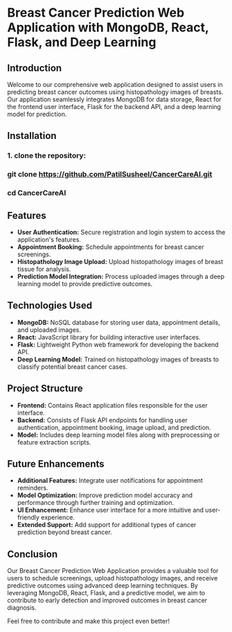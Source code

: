 # Breast Cancer Prediction Web Application with MongoDB, React, Flask, and Deep Learning

## Introduction
Welcome to our comprehensive web application designed to assist users in predicting breast cancer outcomes using histopathology images of breasts. Our application seamlessly integrates MongoDB for data storage, React for the frontend user interface, Flask for the backend API, and a deep learning model for prediction.

## Installation
### 1. clone the repository:
### git clone https://github.com/PatilSusheel/CancerCareAI.git
### cd CancerCareAI

## Features
- **User Authentication:** Secure registration and login system to access the application's features.
- **Appointment Booking:** Schedule appointments for breast cancer screenings.
- **Histopathology Image Upload:** Upload histopathology images of breast tissue for analysis.
- **Prediction Model Integration:** Process uploaded images through a deep learning model to provide predictive outcomes.

## Technologies Used
- **MongoDB:** NoSQL database for storing user data, appointment details, and uploaded images.
- **React:** JavaScript library for building interactive user interfaces.
- **Flask:** Lightweight Python web framework for developing the backend API.
- **Deep Learning Model:** Trained on histopathology images of breasts to classify potential breast cancer cases.

## Project Structure
- **Frontend:** Contains React application files responsible for the user interface.
- **Backend:** Consists of Flask API endpoints for handling user authentication, appointment booking, image upload, and prediction.
- **Model:** Includes deep learning model files along with preprocessing or feature extraction scripts.

## Future Enhancements
- **Additional Features:** Integrate user notifications for appointment reminders.
- **Model Optimization:** Improve prediction model accuracy and performance through further training and optimization.
- **UI Enhancement:** Enhance user interface for a more intuitive and user-friendly experience.
- **Extended Support:** Add support for additional types of cancer prediction beyond breast cancer.

## Conclusion
Our Breast Cancer Prediction Web Application provides a valuable tool for users to schedule screenings, upload histopathology images, and receive predictive outcomes using advanced deep learning techniques. By leveraging MongoDB, React, Flask, and a predictive model, we aim to contribute to early detection and improved outcomes in breast cancer diagnosis.

Feel free to contribute and make this project even better!
